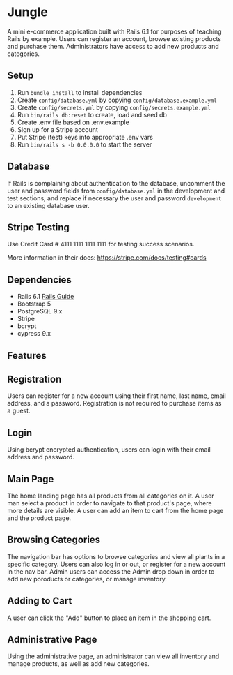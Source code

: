 # Jungle

A mini e-commerce application built with Rails 6.1 for purposes of teaching Rails by example. Users can register an account, browse existing products and purchase them. Administrators have access to add new products and categories.

## Setup

1. Run `bundle install` to install dependencies
2. Create `config/database.yml` by copying `config/database.example.yml`
3. Create `config/secrets.yml` by copying `config/secrets.example.yml`
4. Run `bin/rails db:reset` to create, load and seed db
5. Create .env file based on .env.example
6. Sign up for a Stripe account
7. Put Stripe (test) keys into appropriate .env vars
8. Run `bin/rails s -b 0.0.0.0` to start the server

## Database

If Rails is complaining about authentication to the database, uncomment the user and password fields from `config/database.yml` in the development and test sections, and replace if necessary the user and password `development` to an existing database user.

## Stripe Testing

Use Credit Card # 4111 1111 1111 1111 for testing success scenarios.

More information in their docs: <https://stripe.com/docs/testing#cards>

## Dependencies

- Rails 6.1 [Rails Guide](http://guides.rubyonrails.org/v6.1/)
- Bootstrap 5
- PostgreSQL 9.x
- Stripe
- bcrypt
- cypress 9.x

## Features

## Registration

Users can register for a new account using their first name, last name, email address, and a password. Registration is not required to purchase items as a guest.

## Login

Using bcrypt encrypted authentication, users can login with their email address and password.

## Main Page

The home landing page has all products from all categories on it. A user man select a product in order to navigate to that product's page, where more details are visible. A user can add an item to cart from the home page and the product page.

## Browsing Categories

The navigation bar has options to browse categories and view all plants in a specific category. Users can also log in or out, or register for a new account in the nav bar. Admin users can access the Admin drop down in order to add new poroducts or categories, or manage inventory.

## Adding to Cart

A user can click the "Add" button to place an item in the shopping cart.

## Administrative Page

Using the administrative page, an administrator can view all inventory and manage products, as well as add new categories.

